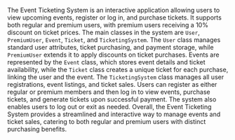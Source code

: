 The Event Ticketing System is an interactive application allowing users to view upcoming events, register or log in, and purchase tickets. It supports both regular and premium users, with premium users receiving a 10% discount on ticket prices. The main classes in the system are `User`, `PremiumUser`, `Event`, `Ticket`, and `TicketingSystem`. The `User` class manages standard user attributes, ticket purchasing, and payment storage, while `PremiumUser` extends it to apply discounts on ticket purchases. Events are represented by the `Event` class, which stores event details and ticket availability, while the `Ticket` class creates a unique ticket for each purchase, linking the user and the event. The `TicketingSystem` class manages all user registrations, event listings, and ticket sales. Users can register as either regular or premium members and then log in to view events, purchase tickets, and generate tickets upon successful payment. The system also enables users to log out or exit as needed. Overall, the Event Ticketing System provides a streamlined and interactive way to manage events and ticket sales, catering to both regular and premium users with distinct purchasing benefits.